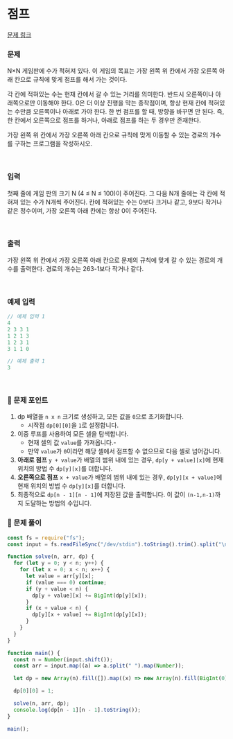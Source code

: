 # 점프

[문제 링크](https://www.acmicpc.net/problem/1890)

### 문제

N×N 게임판에 수가 적혀져 있다. 이 게임의 목표는 가장 왼쪽 위 칸에서 가장 오른쪽 아래 칸으로 규칙에 맞게 점프를 해서 가는 것이다.

각 칸에 적혀있는 수는 현재 칸에서 갈 수 있는 거리를 의미한다. 반드시 오른쪽이나 아래쪽으로만 이동해야 한다. 0은 더 이상 진행을 막는 종착점이며, 항상 현재 칸에 적혀있는 수만큼 오른쪽이나 아래로 가야 한다. 한 번 점프를 할 때, 방향을 바꾸면 안 된다. 즉, 한 칸에서 오른쪽으로 점프를 하거나, 아래로 점프를 하는 두 경우만 존재한다.

가장 왼쪽 위 칸에서 가장 오른쪽 아래 칸으로 규칙에 맞게 이동할 수 있는 경로의 개수를 구하는 프로그램을 작성하시오.

<br/>

### 입력

첫째 줄에 게임 판의 크기 N (4 ≤ N ≤ 100)이 주어진다. 그 다음 N개 줄에는 각 칸에 적혀져 있는 수가 N개씩 주어진다. 칸에 적혀있는 수는 0보다 크거나 같고, 9보다 작거나 같은 정수이며, 가장 오른쪽 아래 칸에는 항상 0이 주어진다.

<br/>

### 출력

가장 왼쪽 위 칸에서 가장 오른쪽 아래 칸으로 문제의 규칙에 맞게 갈 수 있는 경로의 개수를 출력한다. 경로의 개수는 263-1보다 작거나 같다.

<br/>

### 예제 입력

```jsx
// 예제 입력 1
4
2 3 3 1
1 2 1 3
1 2 3 1
3 1 1 0

// 예제 출력 1
3
```

<br/>

### 📕 문제 포인트

1. dp 배열을 `n x n` 크기로 생성하고, 모든 값을 `0`으로 초기화합니다.
   - 시작점 `dp[0][0]`을 `1`로 설정합니다.
2. 이중 루프를 사용하여 모든 셀을 탐색합니다.
   - 현재 셀의 값 `value`를 가져옵니다.-
   - 만약 `value`가 `0`이라면 해당 셀에서 점프할 수 없으므로 다음 셀로 넘어갑니다.
3. **아래로 점프** `y + value`가 배열의 범위 내에 있는 경우, `dp[y + value][x]`에 현재 위치의 방법 수 `dp[y][x]`를 더합니다.
4. **오른쪽으로 점프** `x + value`가 배열의 범위 내에 있는 경우, `dp[y][x + value]`에 현재 위치의 방법 수 `dp[y][x]`를 더합니다.
5. 최종적으로 `dp[n - 1][n - 1]`에 저장된 값을 출력합니다. 이 값이 `(n-1,n-1)`까지 도달하는 방법의 수입니다.

### 📝 문제 풀이

```js
const fs = require("fs");
const input = fs.readFileSync("/dev/stdin").toString().trim().split("\n");

function solve(n, arr, dp) {
  for (let y = 0; y < n; y++) {
    for (let x = 0; x < n; x++) {
      let value = arr[y][x];
      if (value === 0) continue;
      if (y + value < n) {
        dp[y + value][x] += BigInt(dp[y][x]);
      }
      if (x + value < n) {
        dp[y][x + value] += BigInt(dp[y][x]);
      }
    }
  }
}

function main() {
  const n = Number(input.shift());
  const arr = input.map((a) => a.split(" ").map(Number));

  let dp = new Array(n).fill([]).map((x) => new Array(n).fill(BigInt(0)));

  dp[0][0] = 1;

  solve(n, arr, dp);
  console.log(dp[n - 1][n - 1].toString());
}

main();
```
